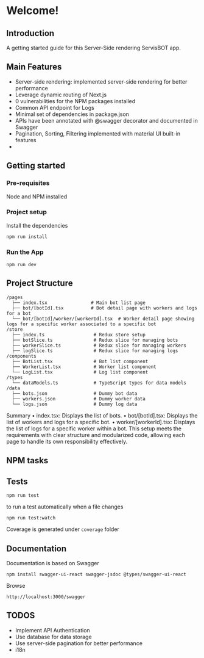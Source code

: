 # Welcome!

## Introduction

A getting started guide for this Server-Side rendering ServisBOT app.

## Main Features
* Server-side rendering: implemented server-side rendering for better performance
* Leverage dynamic routing of Next.js
* 0 vulnerabilities for the NPM packages installed
* Common API endpoint for Logs
* Minimal set of dependencies in package.json
* APIs have been annotated with @swagger decorator and documented in Swagger
* Pagination, Sorting, Filtering implemented with material UI built-in features
* 

## Getting started

### Pre-requisites

Node and NPM installed

### Project setup

Install the dependencies
```shell
npm run install
```

### Run the App
```shell
npm run dev
```

## Project Structure

```shell
/pages
  ├── index.tsx                # Main bot list page
  ├── bot/[botId].tsx          # Bot detail page with workers and logs for a bot
  └── bot/[botId]/worker/[workerId].tsx  # Worker detail page showing logs for a specific worker associated to a specific bot
/store
  ├── index.ts                  # Redux store setup
  ├── botSlice.ts               # Redux slice for managing bots
  ├── workerSlice.ts            # Redux slice for managing workers
  ├── logSlice.ts               # Redux slice for managing logs
/components
  ├── BotList.tsx               # Bot list component
  ├── WorkerList.tsx            # Worker list component
  └── LogList.tsx               # Log list component
/types
  └── dataModels.ts             # TypeScript types for data models
/data
  ├── bots.json                 # Dummy bot data
  ├── workers.json              # Dummy worker data
  └── logs.json                 # Dummy log data
```

Summary
•	index.tsx: Displays the list of bots.
•	bot/[botId].tsx: Displays the list of workers and logs for a specific bot.
•	worker/[workerId].tsx: Displays the list of logs for a specific worker within a bot.
This setup meets the requirements with clear structure and modularized code, allowing each page to handle its own responsibility effectively.



## NPM tasks

## Tests
```shell
npm run test
```

to run a test automatically when a file changes

```shell
npm run test:watch
```
Coverage is generated under `coverage` folder

## Documentation

Documentation is based on Swagger

```shell
npm install swagger-ui-react swagger-jsdoc @types/swagger-ui-react
```

Browse

```shell
http://localhost:3000/swagger
```

## TODOS

* Implement API Authentication
* Use database for data storage
* Use server-side pagination for better performance
* i18n